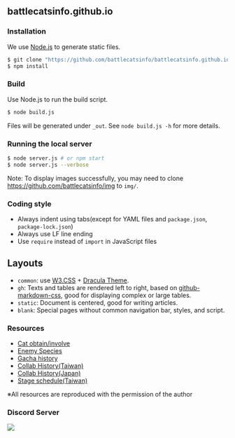 ## battlecatsinfo.github.io

### Installation

We use [Node.js](https://nodejs.org/) to generate static files.

```sh
$ git clone "https://github.com/battlecatsinfo/battlecatsinfo.github.io.git"
$ npm install
```

### Build

Use Node.js to run the build script.

```sh
$ node build.js
```

Files will be generated under `_out`. See `node build.js -h` for more details.

### Running the local server

```bash
$ node server.js # or npm start
$ node server.js --verbose
```

Note: To display images successfully, you may need to clone https://github.com/battlecatsinfo/img to `img/`.

### Coding style

* Always indent using tabs(except for YAML files and `package.json`, `package-lock.json`)
* Always use LF line ending
* Use `require` instead of `import` in JavaScript files

## Layouts

* `common`: use [W3.CSS](https://www.w3schools.com/w3css/default.asp) + [Dracula Theme](https://draculatheme.com/).
* `gh`: Texts and tables are rendered left to right, based on [github-markdown-css](https://github.com/sindresorhus/github-markdown-css), good for displaying complex or large tables.
* `static`: Document is centered, good for writing articles.
* `blank`: Special pages without common navigation bar, styles, and script.

### Resources

* [Cat obtain/involve](https://docs.google.com/spreadsheets/d/1AOId2OhHT59WgpVtgvUylh_9_l-mf2qWvUqyB2cbm0g/edit?usp=sharing)
* [Enemy Species](https://docs.google.com/spreadsheets/d/1pVSY0EkiBolHCtoj15JW_T0ih9prya6q_9HCmJ5Jo0k/edit?usp=sharing)
* [Gacha history](https://home.gamer.com.tw/artwork.php?sn=5349275)
* [Collab History(Taiwan)](https://forum.gamer.com.tw/C.php?bsn=23772&snA=19806)
* [Collab History(Japan)](https://forum.gamer.com.tw/C.php?bsn=23772&snA=20642)
* [Stage schedule(Taiwan)](https://forum.gamer.com.tw/C.php?bsn=23772&snA=20534)

※All resources are reproduced with the permission of the author

### Discord Server

[![](https://dcbadge.limes.pink/api/server/https://discord.gg/A9gZeDu2mv)](https://discord.gg/A9gZeDu2mv)

